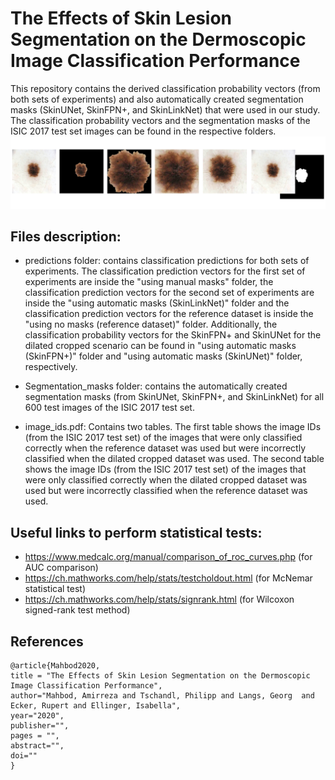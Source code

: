 # The Effects of Skin Lesion Segmentation on the Dermoscopic Image Classification Performance
This repository contains the derived classification probability vectors (from both sets of experiments) and also automatically created segmentation masks (SkinUNet, SkinFPN+, and SkinLinkNet) that were used in our study. The classification probability vectors and the segmentation masks of the ISIC 2017 test set images can be found in the respective folders. 
![Project Image](https://github.com/masih4/Skin-lesion-segmentation-effects-of-the-classification-perfromnce/blob/master/Project.jpg)

## Files description:
- predictions folder: contains classification predictions for both sets of experiments. The classification prediction vectors for the first set of experiments are inside the "using manual masks" folder, the classification prediction vectors for the second set of experiments are inside the "using automatic masks (SkinLinkNet)" folder and the classification prediction vectors for the reference dataset is inside the "using no masks (reference dataset)" folder. Additionally, the classification probability vectors for the SkinFPN+ and SkinUNet for the dilated cropped scenario can be found in "using automatic masks (SkinFPN+)" folder and "using automatic masks (SkinUNet)" folder, respectively. 

- Segmentation_masks folder: contains the automatically created segmentation masks (from SkinUNet, SkinFPN+, and SkinLinkNet) for all 600 test images of the ISIC 2017 test set. 

- image_ids.pdf: Contains two tables. The first table shows the image IDs (from the ISIC 2017 test set) of the images that were only classified correctly when the reference dataset was used but were incorrectly classified when the dilated cropped dataset was used. The second table shows the image IDs (from the ISIC 2017 test set) of the images that were only classified correctly when the dilated cropped dataset was used but were incorrectly classified when the reference dataset was used.

## Useful links to perform statistical tests:
- https://www.medcalc.org/manual/comparison_of_roc_curves.php (for AUC comparison)
- https://ch.mathworks.com/help/stats/testcholdout.html (for McNemar statistical test)
- https://ch.mathworks.com/help/stats/signrank.html (for Wilcoxon signed-rank test method)


## References
```
@article{Mahbod2020,
title = "The Effects of Skin Lesion Segmentation on the Dermoscopic Image Classification Performance",
author="Mahbod, Amirreza and Tschandl, Philipp and Langs, Georg  and Ecker, Rupert and Ellinger, Isabella",
year="2020",
publisher="",
pages = "",
abstract="",
doi=""
}
```
